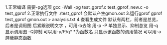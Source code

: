 1.正常编译  需要-pg选项
gcc -Wall -pg test_gprof.c test_gprof_new.c -o test_gprof
2.正常执行文件
./test_gprof 
会默认产生gmon.out
3.运行gprof
gprof test_gprof gmon.out > analysis.txt
4.查看生成文件
默认有两栏，前者是总览，后者是调用图  后紧跟说明文字 ，可用-b去除
用-p -P 单独显示、抑制总览
用-q 显示调用图 -Q抑制
可以用-p/P/q*    \*为函数名  只显示该函数的调用情况
可以用-a 屏蔽静态函数

